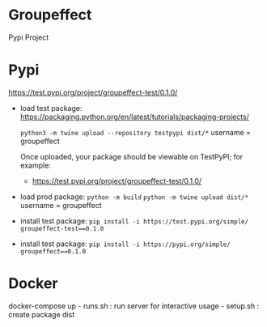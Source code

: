 # Groupeffect
Pypi Project

# Pypi

https://test.pypi.org/project/groupeffect-test/0.1.0/

- load test package:
    https://packaging.python.org/en/latest/tutorials/packaging-projects/

    `python3 -m twine upload --repository testpypi dist/*`
    username = groupeffect

    Once uploaded, your package should be viewable on TestPyPI; for example: 
    - https://test.pypi.org/project/groupeffect-test/0.1.0/

- load prod package:
    `python -m build`
    `python -m twine upload dist/*`
    username = groupeffect    


- install test package:
    `pip install -i https://test.pypi.org/simple/ groupeffect-test==0.1.0`

- install test package:
    `pip install -i https://pypi.org/simple/ groupeffect==0.1.0`


# Docker

docker-compose up
    - runs.sh : run server for interactive usage
    - setup.sh : create package dist